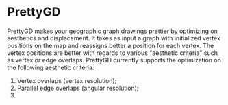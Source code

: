 # PrettyGD
PrettyGD makes your geographic graph drawings prettier by optimizing on aesthetics and displacement. It takes as input a graph with initialized vertex positions on the map and reassigns better a position for each vertex. The vertex positions are better with regards to various "aesthetic criteria" such as vertex or edge overlaps. PrettyGD currently supports the optimization on the following aesthetic criteria:

  1. Vertex overlaps (vertex resolution);
  2. Parallel edge overlaps (angular resolution);
  3. 

